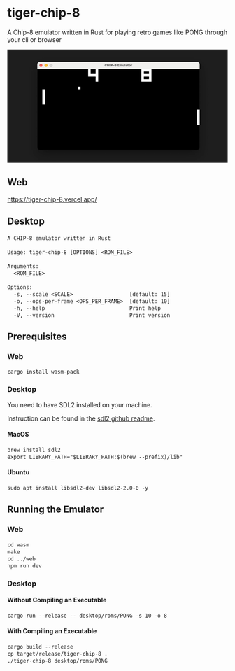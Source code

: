 # tiger-chip-8
A Chip-8 emulator written in Rust for playing retro games like PONG through your cli or browser

![PONG](chip-8.png)

## Web
https://tiger-chip-8.vercel.app/

## Desktop
```
A CHIP-8 emulator written in Rust

Usage: tiger-chip-8 [OPTIONS] <ROM_FILE>

Arguments:
  <ROM_FILE>  

Options:
  -s, --scale <SCALE>                  [default: 15]
  -o, --ops-per-frame <OPS_PER_FRAME>  [default: 10]
  -h, --help                           Print help
  -V, --version                        Print version
```

## Prerequisites

### Web
```
cargo install wasm-pack
```

### Desktop
You need to have SDL2 installed on your machine.

Instruction can be found in the [sdl2 github readme](https://github.com/Rust-SDL2/rust-sdl2).

#### MacOS
```
brew install sdl2
export LIBRARY_PATH="$LIBRARY_PATH:$(brew --prefix)/lib"
```

#### Ubuntu
```
sudo apt install libsdl2-dev libsdl2-2.0-0 -y
```

## Running the Emulator

### Web
```
cd wasm
make
cd ../web
npm run dev
```

### Desktop

#### Without Compiling an Executable
```
cargo run --release -- desktop/roms/PONG -s 10 -o 8
```

#### With Compiling an Executable
```
cargo build --release
cp target/release/tiger-chip-8 .
./tiger-chip-8 desktop/roms/PONG
```
